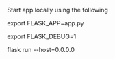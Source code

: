 Start app locally using the following

export FLASK_APP=app.py

export FLASK_DEBUG=1

flask run --host=0.0.0.0
